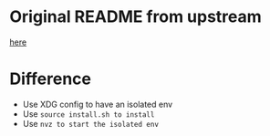 # Original README from upstream
[here](./README_orig.md)

# Difference
- Use XDG config to have an isolated env
- Use `source install.sh to install`
- Use `nvz to start the isolated env`

